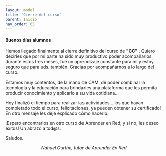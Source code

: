 ```yaml
---
layout: model
title: 'Cierre del curso'
parent: Inicio
nav_order: 65
---
```

<h4>Buenos días alumnos</h4>
<p>Hemos llegado finalmente al cierre definitivo del curso de <b>"CC"</b> . Quiero decirles que por mi parte ha sido muy productivo poder acompañarlos durante estos tres meses, fue un aprendizaje constante para mí y estoy seguro que para uds. también. Gracias por acompañarnos a lo largo del curso.</p>
<p>Estamos muy contentos, de la mano de CAM, de poder combinar la tecnología y la educación para brindarles una plataforma que les permita producir conocimiento y aplicarlo a su vida cotidiana...</p>
<p>Hoy finalizó el tiempo para realizar las actividades... los que hayan completado todo el curso, felicitaciones, ya pueden obtener su certificado! En otro mensaje les dejé explicado cómo hacerlo.</p>
¡Espero encontrarlos en otro curso de Aprender en Red, y si no, les deseo éxitos! Un abrazo a tod@s.
<p>Saludos.</p>
<p style="text-align:center;"><i>Nahuel Ourthe, tutor de Aprender En Red.</i></p>
